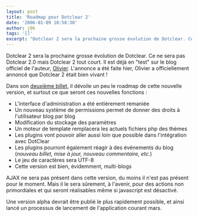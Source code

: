 ```yaml
---
layout: post
title: 'Roadmap pour Dotclear 2'
date: '2006-01-09 10:58:30'
author: j0k
tags: '[]'
excerpt: "Dotclear 2 sera la prochaine grosse évolution de Dotclear. Ce ne sera pas Dotclear 2.0 mais Dotclear 2 tout court.     \nIl est déjà en &quot;test&quot; sur le blog officiel de l'auteur, [Olivier](http://www.neokraft.net/). L'annonce a été faite hier, Olivier a officiellement annoncé que Dotclear 2 était bien vivant !  \n  \nDans son [deuxième      …"
---
```


Dotclear 2 sera la prochaine grosse évolution de Dotclear. Ce ne sera pas Dotclear 2.0 mais Dotclear 2 tout court.
Il est déjà en &quot;test&quot; sur le blog officiel de l'auteur, [Olivier](http://www.neokraft.net/). L'annonce a été faite hier, Olivier a officiellement annoncé que Dotclear 2 était bien vivant !

Dans son [deuxième billet](http://www.neokraft.net/post/2006/01/09/dotclear2-roadmap), il dévoile un peu le roadmap de cette nouvelle version, et surtout ce que seront ces nouvelles fonctions :

* L'interface d'administration a été entièrement remaniée
* Un nouveau système de permissions permet de donner des droits à l'utilisateur blog par blog
* Modification du stockage des paramètres
* Un moteur de template remplacera les actuels fichiers php des thèmes
* Les plugins vont pouvoir aller aussi loin que possible dans l'intégration avec DotClear
* Les plugins pourront également réagir à des événements du blog (*nouveau billet, mise à jour, nouveau commentaire, etc.*)
* Le jeu de caractères sera UTF-8
* Cette version est bien, évidemment, multi-blogs

AJAX ne sera pas présent dans cette version, du moins il n'est pas présent pour le moment. Mais il le sera sûrement, à l'avenir, pour des actions non primordiales et qui seront réalisables même si javascript est désactivé.

Une version alpha devrait être publié le plus rapidement possible, et ainsi lancé un processus de lancement de l'application courant mars.
